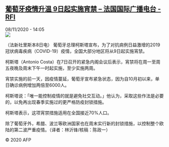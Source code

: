<!--1604843705000-->
[葡萄牙疫情升温 9日起实施宵禁 – 法国国际广播电台 - RFI](http://www.rfi.fr//cn/contenu/20201108-%E8%91%A1%E8%90%84%E7%89%99%E7%96%AB%E6%83%85%E5%8D%87%E6%B8%A9-9%E6%97%A5%E8%B5%B7%E5%AE%9E%E6%96%BD%E5%AE%B5%E7%A6%81)
------

<div>08/11/2020 - 14:05</div><img src="https://s.rfi.fr/media/display/113b9f9c-21c8-11eb-b8c4-005056a964fe/w:310/p:16x9/int0022b.201108210502.jpg"><div class="t-content__body u-clearfix"><p>（法新社里斯本8日电）    葡萄牙总理柯斯塔宣布，为了对抗病例日益激增的2019冠状病毒疾病（COVID-19）疫情，全国大部分地区将从9日起实施宵禁。</p><p>    柯斯塔（Antonio Costa）在7日召开的紧急内阁会议后表示，宵禁将在周一至周五夜晚及周末下午一时起实施，至少实施两周。</p><p>    宵禁实施的前一天，因疫情蔓延，葡萄牙宣布紧急状态，因为自10月初以来，单日确诊病例增加两倍至6000人。</p><p>    柯斯塔说：「唯一能控制疫情的就是避免社交互动。」他认为，采取这些作法是必要的，以免再出现春季实施过的更严格防疫封锁措施。</p><p>    柯斯塔表示，这项宵禁措施适用在全国接近70%人口。</p><p>    除了葡萄牙外，希腊、波兰等欧洲国家也在周末实行新的封锁措施，以控制整个欧陆的第二波严重疫情。（译者：林沂锋/核稿：陈政一）</p><p class="t-copyright">© 2020 AFP</p>        </div>

